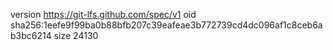 version https://git-lfs.github.com/spec/v1
oid sha256:1eefe9f99ba0b88bfb207c39eafeae3b772739cd4dc096af1c8ceb6ab3bc6214
size 24130

